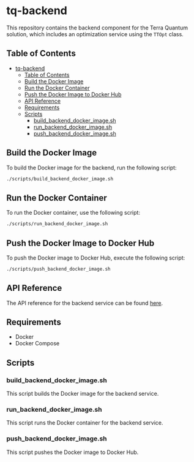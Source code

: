 # tq-backend

This repository contains the backend component for the Terra Quantum solution, which includes an optimization service using the `TTOpt` class.

## Table of Contents
- [tq-backend](#tq-backend)
  - [Table of Contents](#table-of-contents)
  - [Build the Docker Image](#build-the-docker-image)
  - [Run the Docker Container](#run-the-docker-container)
  - [Push the Docker Image to Docker Hub](#push-the-docker-image-to-docker-hub)
  - [API Reference](#api-reference)
  - [Requirements](#requirements)
  - [Scripts](#scripts)
    - [build\_backend\_docker\_image.sh](#build_backend_docker_imagesh)
    - [run\_backend\_docker\_image.sh](#run_backend_docker_imagesh)
    - [push\_backend\_docker\_image.sh](#push_backend_docker_imagesh)

## Build the Docker Image
To build the Docker image for the backend, run the following script:
```sh
./scripts/build_backend_docker_image.sh
```

## Run the Docker Container
To run the Docker container, use the following script:
```sh
./scripts/run_backend_docker_image.sh
```

## Push the Docker Image to Docker Hub
To push the Docker image to Docker Hub, execute the following script:
```sh
./scripts/push_backend_docker_image.sh
```

## API Reference
The API reference for the backend service can be found [here](docs/api_reference.md).

## Requirements
- Docker
- Docker Compose

## Scripts
### build_backend_docker_image.sh
This script builds the Docker image for the backend service.

### run_backend_docker_image.sh
This script runs the Docker container for the backend service.

### push_backend_docker_image.sh
This script pushes the Docker image to Docker Hub.
